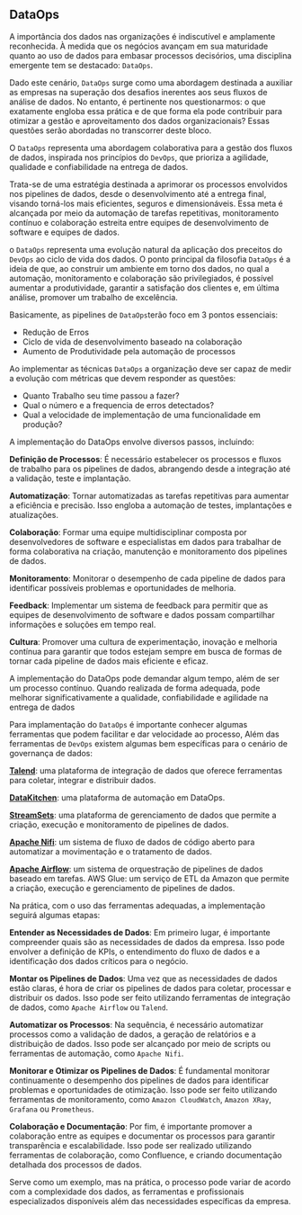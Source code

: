 DataOps
------------------

A importância dos dados nas organizações é indiscutível e amplamente reconhecida. À medida que  os negócios avançam em sua maturidade quanto ao uso de dados para embasar processos decisórios, uma disciplina emergente tem se destacado: `DataOps`.

Dado este cenário, `DataOps` surge como uma abordagem destinada a auxiliar as empresas na superação dos desafios inerentes aos seus fluxos de análise de dados. No entanto, é pertinente nos questionarmos: o que exatamente engloba essa prática e de que forma  ela pode contribuir para otimizar a gestão e aproveitamento dos dados organizacionais? Essas questões serão abordadas no transcorrer deste bloco.

O `DataOps` representa uma abordagem colaborativa para a gestão dos fluxos de dados, inspirada nos princípios do `DevOps`, que prioriza a agilidade, qualidade e confiabilidade na entrega de dados.

Trata-se de uma estratégia destinada a aprimorar os processos envolvidos nos pipelines de dados, desde o desenvolvimento até a entrega final, visando torná-los mais eficientes, seguros e dimensionáveis. Essa meta é alcançada por meio da automação de tarefas repetitivas, monitoramento contínuo e colaboração estreita entre equipes de desenvolvimento de software e equipes de dados.

o `DataOps` representa uma evolução natural da aplicação dos preceitos do `DevOps` ao ciclo de vida dos dados. O ponto principal da filosofia `DataOps` é a ideia de que, ao construir um ambiente em torno dos dados, no qual a automação, monitoramento e colaboração são privilegiados, é possível aumentar a produtividade, garantir a satisfação dos clientes e, em última análise, promover um trabalho de excelência.

Basicamente, as pipelines de `DataOps`terão foco em 3 pontos essenciais:

* Redução de Erros
* Ciclo de vida de desenvolvimento baseado na colaboração
* Aumento de Produtividade pela automação de processos

Ao implementar as técnicas `DataOps` a organização deve ser capaz de medir a evolução com métricas que devem responder as questões:

* Quanto Trabalho seu time passou a fazer?
* Qual o número e a frequencia de erros detectados?
* Qual a velocidade de implementação de uma funcionalidade em produção?

A implementação do DataOps envolve diversos passos, incluindo:

**Definição de Processos**: É necessário estabelecer os processos e fluxos de trabalho para os pipelines de dados, abrangendo desde a integração até a validação, teste e implantação.

**Automatização**: Tornar automatizadas as tarefas repetitivas para aumentar a eficiência e precisão. Isso engloba a automação de testes, implantações e atualizações.

**Colaboração**: Formar uma equipe multidisciplinar composta por desenvolvedores de software e especialistas em dados para trabalhar de forma colaborativa na criação, manutenção e monitoramento dos pipelines de dados.

**Monitoramento**: Monitorar o desempenho de cada pipeline de dados para identificar possíveis problemas e oportunidades de melhoria.

**Feedback**: Implementar um sistema de feedback para permitir que as equipes de desenvolvimento de software e dados possam compartilhar informações e soluções em tempo real.

**Cultura**: Promover uma cultura de experimentação, inovação e melhoria contínua para garantir que todos estejam sempre em busca de formas de tornar cada pipeline de dados mais eficiente e eficaz.

A implementação do DataOps pode demandar algum tempo, além de ser um processo contínuo. Quando realizada de forma adequada, pode melhorar significativamente a qualidade, confiabilidade e agilidade na entrega de dados

Para implamentação do `DataOps` é importante conhecer algumas ferramentas que podem facilitar e dar velocidade ao processo, Além das ferramentas de `DevOps` existem algumas bem específicas para o cenário de governança de dados:

[**Talend**](https://www.talend.com/): uma plataforma de integração de dados que oferece ferramentas para coletar, integrar e distribuir dados.

[**DataKitchen**](https://datakitchen.io/): uma plataforma de automação em DataOps.

[**StreamSets**](https://streamsets.com/): uma plataforma de gerenciamento de dados que permite a criação, execução e monitoramento de pipelines de dados.

[**Apache Nifi**](https://nifi.apache.org/): um sistema de fluxo de dados de código aberto para automatizar a movimentação e o tratamento de dados.

[**Apache Airflow**](https://airflow.apache.org/): um sistema de orquestração de pipelines de dados baseado em tarefas.
AWS Glue: um serviço de ETL da Amazon que permite a criação, execução e gerenciamento de pipelines de dados.

Na prática, com o uso das ferramentas adequadas, a implementação seguirá algumas etapas: 

**Entender as Necessidades de Dados**: Em primeiro lugar, é importante compreender quais são as necessidades de dados da empresa. Isso pode envolver a definição de KPIs, o entendimento do fluxo de dados e a identificação dos dados críticos para o negócio.

**Montar os Pipelines de Dados**: Uma vez que as necessidades de dados estão claras, é hora de criar os pipelines de dados para coletar, processar e distribuir os dados. Isso pode ser feito utilizando ferramentas de integração de dados, como `Apache Airflow` ou `Talend`.

**Automatizar os Processos**: Na sequência, é necessário automatizar processos como a validação de dados, a geração de relatórios e a distribuição de dados. Isso pode ser alcançado por meio de scripts ou ferramentas de automação, como `Apache Nifi`.

**Monitorar e Otimizar os Pipelines de Dados**: É fundamental monitorar continuamente o desempenho dos pipelines de dados para identificar problemas e oportunidades de otimização. Isso pode ser feito utilizando ferramentas de monitoramento, como `Amazon CloudWatch`, `Amazon XRay`, `Grafana` ou `Prometheus`.

**Colaboração e Documentação**: Por fim, é importante promover a colaboração entre as equipes e documentar os processos para garantir transparência e escalabilidade. Isso pode ser realizado utilizando ferramentas de colaboração, como Confluence, e criando documentação detalhada dos processos de dados.

Serve como um exemplo, mas na prática, o processo pode variar de acordo com a complexidade dos dados, as ferramentas e profissionais especializados disponíveis além das necessidades específicas da empresa.